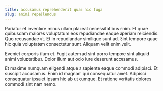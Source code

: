 ```yaml
---
title: accusamus reprehenderit quam hic fuga
slug: animi repellendus
---
```


Pariatur et inventore minus ullam placeat necessitatibus enim. Et quae quibusdam maiores voluptatum eos repudiandae eaque aperiam reiciendis. Quo recusandae ut. Et in repudiandae similique sunt ad. Sint tempore quae hic quia voluptatem consectetur sunt. Aliquam velit enim velit.

Eveniet corporis illum et. Fugit autem ad sint porro tempore sint aliquid animi voluptatibus. Dolor illum aut odio iure deserunt accusamus.

Et maxime numquam eligendi atque a sapiente eaque commodi adipisci. Et suscipit accusamus. Enim id magnam qui consequatur amet. Adipisci consequatur ipsa et ipsam hic ab ut cumque. Et ratione veritatis dolores commodi sint nam nemo.
